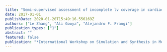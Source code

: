 ```yaml
---
title: "Semi-supervised assessment of incomplete lv coverage in cardiac mri using generative adversarial nets"
date: 2017-01-01
publishDate: 2020-01-20T15:49:16.556169Z
authors: ["Le Zhang", "Ali Gooya", "Alejandro F. Frangi"]
publication_types: ["1"]
abstract: ""
featured: false
publication: "*International Workshop on Simulation and Synthesis in Medical Imaging*"
---
```


